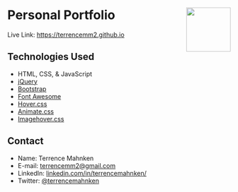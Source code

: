 # Personal Portfolio <img align="right" width="100" height="100" src="../media/icon.png">
Live Link: https://terrencemm2.github.io  

## Technologies Used  
- HTML, CSS, & JavaScript
- [jQuery](https://jquery.com/)
- [Bootstrap](https://getbootstrap.com/)
- [Font Awesome](https://fontawesome.com/start)
- [Hover.css](https://ianlunn.github.io/Hover/)
- [Animate.css](https://daneden.github.io/animate.css/)
- [Imagehover.css](http://imagehover.io/)

## Contact  
- Name: Terrence Mahnken
- E-mail: terrencemm2@gmail.com
- LinkedIn: [linkedin.com/in/terrencemahnken/](https://www.linkedin.com/in/terrencemahnken/)
- Twitter: [@terrencemahnken](https://twitter.com/TerrenceMahnken)